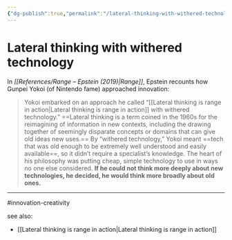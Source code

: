 ```yaml
---
{"dg-publish":true,"permalink":"/lateral-thinking-with-withered-technology/"}
---
```


# Lateral thinking with withered technology

In *[[References/Range – Epstein (2019)\|Range]]*, Epstein recounts how Gunpei Yokoi (of Nintendo fame) approached innovation:

> Yokoi embarked on an approach he called “[[Lateral thinking is range in action\|Lateral thinking is range in action]] with withered technology.” ==Lateral thinking is a term coined in the 1960s for the reimagining of information in new contexts, including the drawing together of seemingly disparate concepts or domains that can give old ideas new uses.== By “withered technology,” Yokoi meant ==tech that was old enough to be extremely well understood and easily available==, so it didn’t require a specialist’s knowledge. The heart of his philosophy was putting cheap, simple technology to use in ways no one else considered. **If he could not think more deeply about new technologies, he decided, he would think more broadly about old ones.**


---
#innovation-creativity 

see also:
- [[Lateral thinking is range in action\|Lateral thinking is range in action]]